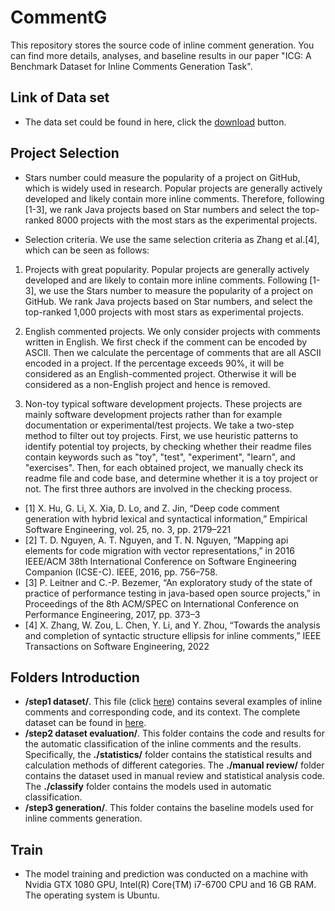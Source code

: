 # CommentG
This repository stores the source code of inline comment generation.
You can find more details, analyses, and baseline results in our paper "ICG: A Benchmark Dataset for Inline Comments Generation Task".

## Link of Data set
* The data set could be found in here, click the [download](https://zenodo.org/record/8022713) button.

## Project Selection

* Stars number could measure the popularity of a project on GitHub, which is widely used in research. Popular projects are generally actively developed and likely contain more inline comments. Therefore, following \[1-3], we rank Java projects based on Star numbers and select the top-ranked 8000 projects with the most stars as the experimental projects.


* Selection criteria. We use the same selection criteria as Zhang et al.\[4], which can be seen as follows: 

1) Projects with great popularity. Popular projects are generally actively developed and are likely to contain more inline comments. Following \[1-3], we use the Stars number to measure the popularity of a project on GitHub. We rank Java projects based on Star numbers, and select the top-ranked 1,000 projects with most stars as experimental projects.

2) English commented projects. We only consider projects with comments written in English. We first check if the comment can be encoded by ASCII. Then we calculate the percentage of comments that are all ASCII encoded in a project. If the percentage exceeds 90%, it will be considered as an English-commented project. Otherwise it will be considered as a non-English project and hence is removed.

3) Non-toy typical software development projects. These projects are mainly software development projects rather than for example documentation or experimental/test projects. We take a two-step method to filter out toy projects. First, we use heuristic patterns to identify potential toy projects, by checking whether their readme files contain keywords such as "toy", "test", "experiment", "learn",  and "exercises". Then, for each obtained project, we manually check its readme file and code base, and determine whether it is a toy project or not. The first three authors are involved in the checking process.


* \[1] X. Hu, G. Li, X. Xia, D. Lo, and Z. Jin, “Deep code comment generation with hybrid lexical and syntactical information,” Empirical Software Engineering, vol. 25, no. 3, pp. 2179–221
* \[2] T. D. Nguyen, A. T. Nguyen, and T. N. Nguyen, “Mapping api elements for code migration with vector representations,” in 2016 IEEE/ACM 38th International Conference on Software Engineering Companion (ICSE-C). IEEE, 2016, pp. 756–758.
* \[3] P. Leitner and C.-P. Bezemer, “An exploratory study of the state of practice of performance testing in java-based open source projects,” in Proceedings of the 8th ACM/SPEC on International Conference on Performance Engineering, 2017, pp. 373–3
* \[4] X. Zhang, W. Zou, L. Chen, Y. Li, and Y. Zhou, “Towards the analysis and completion of syntactic structure ellipsis for inline comments,” IEEE Transactions on Software Engineering, 2022

## Folders Introduction
* __/step1 dataset/__. This file (click [here](https://github.com/Sherww/CommentG/tree/main/dataset/example_data.jsonl)) contains several examples of inline comments and corresponding code, and its context. The complete dataset can be found in [here](https://zenodo.org/record/8022713). 
* __/step2 dataset evaluation/__. This folder contains the code and results for the automatic classification of the inline comments and the results. Specifically, the __./statistics/__ folder contains the statistical results and calculation methods of different categories. The __./manual review/__ folder contains the dataset used in manual review and statistical analysis code. The __./classify__ folder contains the models used in automatic classification.
* __/step3 generation/__. This folder contains the baseline models used for inline comments generation.

## Train
* The model training and prediction was conducted on a machine with Nvidia GTX 1080 GPU, Intel(R) Core(TM) i7-6700 CPU and 16 GB RAM. The operating system is Ubuntu.



